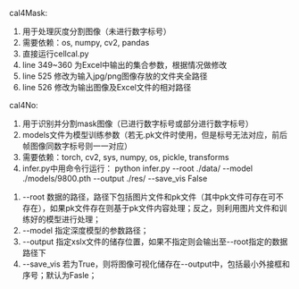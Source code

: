 cal4Mask:
1. 用于处理灰度分割图像（未进行数字标号）
2. 需要依赖：os, numpy, cv2, pandas
3. 直接运行cellcal.py
4. line 349~360 为Excel中输出的集合参数，根据情况做修改
5. line 525 修改为输入jpg/png图像存放的文件夹全路径
6. line 526 修改为输出图像及Excel文件的相对路径

cal4No:
1. 用于识别并分割mask图像（已进行数字标号或部分进行数字标号）
2. models文件为模型训练参数（若无.pk文件时使用，但是标号无法对应，前后帧图像同数字标号则一一对应）
3. 需要依赖：torch, cv2, sys, numpy, os, pickle, transforms
4. infer.py中用命令行运行：
   python infer.py --root ./data/ --model ./models/9800.pth --output ./res/ --save_vis False
  1) --root 数据的路径，路径下包括图片文件和pk文件（其中pk文件可存在可不存在），如果pk文件存在则基于pk文件内容处理；反之，则利用图片文件和训练好的模型进行处理；
  2) --model 指定深度模型的参数路径；
  3) --output 指定xslx文件的储存位置，如果不指定则会输出至--root指定的数据路径下
  4) --save_vis 若为True，则将图像可视化储存在--output中，包括最小外接框和序号；默认为Fasle；
